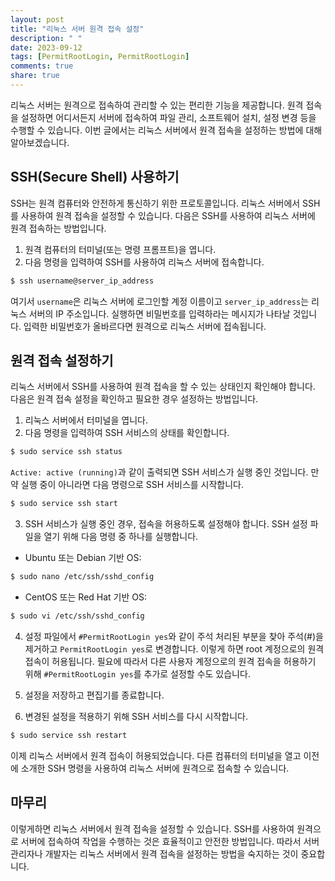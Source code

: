 ```yaml
---
layout: post
title: "리눅스 서버 원격 접속 설정"
description: " "
date: 2023-09-12
tags: [PermitRootLogin, PermitRootLogin]
comments: true
share: true
---
```


리눅스 서버는 원격으로 접속하여 관리할 수 있는 편리한 기능을 제공합니다. 원격 접속을 설정하면 어디서든지 서버에 접속하여 파일 관리, 소프트웨어 설치, 설정 변경 등을 수행할 수 있습니다. 이번 글에서는 리눅스 서버에서 원격 접속을 설정하는 방법에 대해 알아보겠습니다.

## SSH(Secure Shell) 사용하기

SSH는 원격 컴퓨터와 안전하게 통신하기 위한 프로토콜입니다. 리눅스 서버에서 SSH를 사용하여 원격 접속을 설정할 수 있습니다. 다음은 SSH를 사용하여 리눅스 서버에 원격 접속하는 방법입니다.

1. 원격 컴퓨터의 터미널(또는 명령 프롬프트)을 엽니다.
2. 다음 명령을 입력하여 SSH를 사용하여 리눅스 서버에 접속합니다.

```bash
$ ssh username@server_ip_address
```

여기서 `username`은 리눅스 서버에 로그인할 계정 이름이고 `server_ip_address`는 리눅스 서버의 IP 주소입니다. 실행하면 비밀번호를 입력하라는 메시지가 나타날 것입니다. 입력한 비밀번호가 올바르다면 원격으로 리눅스 서버에 접속됩니다.

## 원격 접속 설정하기

리눅스 서버에서 SSH를 사용하여 원격 접속을 할 수 있는 상태인지 확인해야 합니다. 다음은 원격 접속 설정을 확인하고 필요한 경우 설정하는 방법입니다.

1. 리눅스 서버에서 터미널을 엽니다.
2. 다음 명령을 입력하여 SSH 서비스의 상태를 확인합니다.

```bash
$ sudo service ssh status
```

`Active: active (running)`과 같이 출력되면 SSH 서비스가 실행 중인 것입니다. 만약 실행 중이 아니라면 다음 명령으로 SSH 서비스를 시작합니다.

```bash
$ sudo service ssh start
```

3. SSH 서비스가 실행 중인 경우, 접속을 허용하도록 설정해야 합니다. SSH 설정 파일을 열기 위해 다음 명령 중 하나를 실행합니다.

- Ubuntu 또는 Debian 기반 OS:

```bash
$ sudo nano /etc/ssh/sshd_config
```

- CentOS 또는 Red Hat 기반 OS:

```bash
$ sudo vi /etc/ssh/sshd_config
```

4. 설정 파일에서 `#PermitRootLogin yes`와 같이 주석 처리된 부분을 찾아 주석(#)을 제거하고 `PermitRootLogin yes`로 변경합니다. 이렇게 하면 root 계정으로의 원격 접속이 허용됩니다. 필요에 따라서 다른 사용자 계정으로의 원격 접속을 허용하기 위해 `#PermitRootLogin yes`를 추가로 설정할 수도 있습니다.

5. 설정을 저장하고 편집기를 종료합니다.

6. 변경된 설정을 적용하기 위해 SSH 서비스를 다시 시작합니다.

```bash
$ sudo service ssh restart
```

이제 리눅스 서버에서 원격 접속이 허용되었습니다. 다른 컴퓨터의 터미널을 열고 이전에 소개한 SSH 명령을 사용하여 리눅스 서버에 원격으로 접속할 수 있습니다.

## 마무리

이렇게하면 리눅스 서버에서 원격 접속을 설정할 수 있습니다. SSH를 사용하여 원격으로 서버에 접속하여 작업을 수행하는 것은 효율적이고 안전한 방법입니다. 따라서 서버 관리자나 개발자는 리눅스 서버에서 원격 접속을 설정하는 방법을 숙지하는 것이 중요합니다.